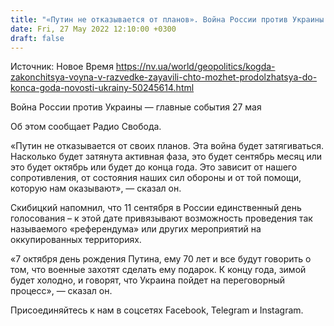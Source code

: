 ```yaml
---
title: "«Путин не отказывается от планов». Война России против Украины будет затягиваться и может продолжаться до конца года — представитель разведки"
date: Fri, 27 May 2022 12:10:00 +0300
draft: false
---
```

Источник: Новое Время https://nv.ua/world/geopolitics/kogda-zakonchitsya-voyna-v-razvedke-zayavili-chto-mozhet-prodolzhatsya-do-konca-goda-novosti-ukrainy-50245614.html


Война России против Украины — главные события 27 мая

Об этом сообщает Радио Свобода.

«Путин не отказывается от своих планов. Эта война будет затягиваться. Насколько будет затянута активная фаза, это будет сентябрь месяц или это будет октябрь или будет до конца года. Это зависит от нашего сопротивления, от состояния наших сил обороны и от той помощи, которую нам оказывают», — сказал он.

Скибицкий напомнил, что 11 сентября в России единственный день голосования – к этой дате привязывают возможность проведения так называемого «референдума» или других мероприятий на оккупированных территориях.

«7 октября день рождения Путина, ему 70 лет и все будут говорить о том, что военные захотят сделать ему подарок. К концу года, зимой будет холодно, и говорят, что Украина пойдет на переговорный процесс», — сказал он.

Присоединяйтесь к нам в соцсетях Facebook, Telegram и Instagram.
